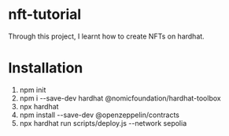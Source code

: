 # nft-tutorial
Through this project, I learnt how to create NFTs on hardhat.

# Installation

1. npm init
2. npm i --save-dev hardhat @nomicfoundation/hardhat-toolbox
3. npx hardhat
4. npm install --save-dev @openzeppelin/contracts
5. npx hardhat run scripts/deploy.js --network sepolia